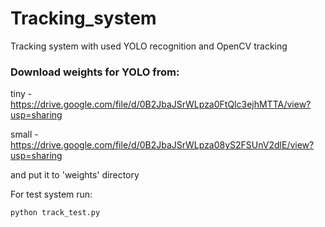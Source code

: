 # Tracking_system
Tracking system with used YOLO recognition and OpenCV tracking

### Download weights for YOLO from:

tiny - https://drive.google.com/file/d/0B2JbaJSrWLpza0FtQlc3ejhMTTA/view?usp=sharing

small - https://drive.google.com/file/d/0B2JbaJSrWLpza08yS2FSUnV2dlE/view?usp=sharing

and put it to 'weights' directory

For test system run:
```
python track_test.py
